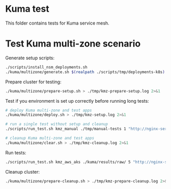 
# Kuma test

This folder contains tests for Kuma service mesh.

# Test Kuma multi-zone scenario

Generate setup scripts:

```bash
./scripts/install_nsm_deployments.sh
./kuma/multizone/generate.sh $(realpath ./scripts/tmp/deployments-k8s)
```

Prepare cluster for testing:

```bash
./kuma/multizone/prepare-setup.sh > ./tmp/kmz-prepare-setup.log 2>&1
```

Test if you environment is set up correctly before running long tests:

```bash
# deploy Kuma multi-zone and test apps
./kuma/multizone/deploy.sh > ./tmp/kmz-setup.log 2>&1

# run a single test without setup and cleanup
./scripts/run_test.sh kmz_manual ./tmp/manual-tests 1 "http://nginx-service_msm-perf-test-mz_svc_80.mesh:80" true true 1000000 1 1 1s

# cleanup Kuma multi-zone and test apps
./kuma/multizone/clear.sh > ./tmp/kmz-cleanup.log 2>&1
```

Run tests:

```bash
./scripts/run_test.sh kmz_aws_aks ./kuma/results/raw/ 5 "http://nginx-service_msm-perf-test-mz_svc_80.mesh:80" ./kuma/multizone/deploy.sh ./kuma/multizone/clear.sh 1000000
```

Cleanup cluster:

```bash
./kuma/multizone/prepare-cleanup.sh > ./tmp/kmz-prepare-cleanup.log 2>&1
```
